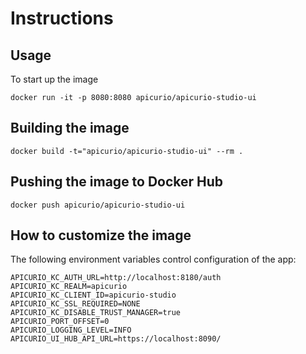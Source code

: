 Instructions
============

## Usage

To start up the image

    docker run -it -p 8080:8080 apicurio/apicurio-studio-ui

## Building the image

    docker build -t="apicurio/apicurio-studio-ui" --rm .

## Pushing the image to Docker Hub

    docker push apicurio/apicurio-studio-ui

## How to customize the image

The following environment variables control configuration of the app:

	APICURIO_KC_AUTH_URL=http://localhost:8180/auth
	APICURIO_KC_REALM=apicurio
	APICURIO_KC_CLIENT_ID=apicurio-studio
	APICURIO_KC_SSL_REQUIRED=NONE
	APICURIO_KC_DISABLE_TRUST_MANAGER=true
	APICURIO_PORT_OFFSET=0
	APICURIO_LOGGING_LEVEL=INFO
	APICURIO_UI_HUB_API_URL=https://localhost:8090/
